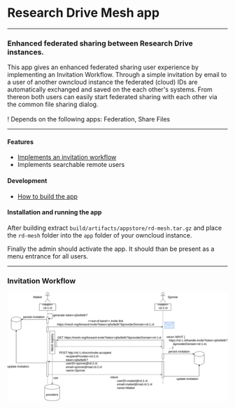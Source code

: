 # Research Drive Mesh app

---
### Enhanced federated sharing between Research Drive instances.
This app gives an enhanced federated sharing user experience by implementing an Invitation Workflow. Through a simple invitation by email to a user of another owncloud instance the federated (cloud) IDs are automatically exchanged and saved on the each other's systems. From thereon both users can easily start federated sharing with each other via the common file sharing dialog.
<br>
<br>
! Depends on the following apps: Federation, Share Files

---

#### Features
* [Implements an invitation workflow](#invitation-workflow)
* Implements searchable remote users

#### Development
* [How to build the app](#build-the-app)

#### Installation and running the app
After building extract `build/artifacts/appstore/rd-mesh.tar.gz` and place the `rd-mesh` folder into the `app` folder of your owncloud instance.

Finally the admin should activate the app. It should than be present as a menu entrance for all users.

---
### Invitation Workflow
![Invitation Workflow](invitation-flow-user-info-exchange.png "Invitation Workflow") 
